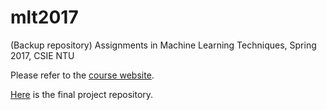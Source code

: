 # mlt2017
(Backup repository) Assignments in Machine Learning Techniques, Spring 2017, CSIE NTU

Please refer to the [course website](https://www.csie.ntu.edu.tw/~htlin/course/mltech17spring/).

[Here](https://github.com/wheatdog/MLTechFinal) is the final project repository.
